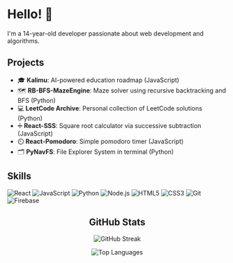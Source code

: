 # Hello! 👋

I'm a 14-year-old developer passionate about web development and algorithms.


## Projects
- 🎓 **Kalimu**: AI-powered education roadmap (JavaScript)
- 🗺️ **RB-BFS-MazeEngine**: Maze solver using recursive backtracking and BFS (Python)
- 💻 **LeetCode Archive**: Personal collection of LeetCode solutions (Python)
- ➗ **React-SSS**: Square root calculator via successive subtraction (JavaScript)
- ⏲️ **React-Pomodoro**: Simple pomodoro timer (JavaScript)
- 🗂️ **PyNavFS**: File Explorer System in terminal (Python)


## Skills
![React](https://img.shields.io/badge/React-%2361DAFB.svg?style=flat&logo=react&logoColor=white)
![JavaScript](https://img.shields.io/badge/JavaScript-%23F7DF1E.svg?style=flat&logo=javascript&logoColor=black)
![Python](https://img.shields.io/badge/Python-%233670A0.svg?style=flat&logo=python&logoColor=white)
![Node.js](https://img.shields.io/badge/Node.js-%236DA55F.svg?style=flat&logo=node.js&logoColor=white)
![HTML5](https://img.shields.io/badge/HTML5-%23E34F26.svg?style=flat&logo=html5&logoColor=white)
![CSS3](https://img.shields.io/badge/CSS3-%231572B6.svg?style=flat&logo=css3&logoColor=white)
![Git](https://img.shields.io/badge/Git-%23F05033.svg?style=flat&logo=git&logoColor=white)
![Firebase](https://img.shields.io/badge/Firebase-%23039BE5.svg?style=flat&logo=firebase&logoColor=white)


<div align="center">
  
## GitHub Stats

![GitHub Streak](https://git-hub-streak-stats.vercel.app?user=RushilMahadevu&theme=react&hide_border=true)  

![Top Languages](https://github-readme-stats.vercel.app/api/top-langs/?username=RushilMahadevu&layout=compact&theme=react&hide_border=true) 
</div>
